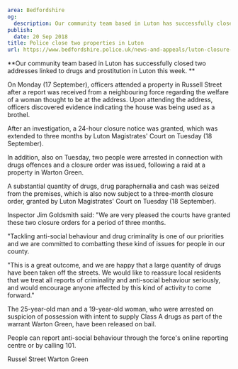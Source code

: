 ```yaml
area: Bedfordshire
og:
  description: Our community team based in Luton has successfully closed two addresses linked to drugs and prostitution in Luton this week.
publish:
  date: 20 Sep 2018
title: Police close two properties in Luton
url: https://www.bedfordshire.police.uk/news-and-appeals/luton-closure-orders-september18
```

**Our community team based in Luton has successfully closed two addresses linked to drugs and prostitution in Luton this week. **

On Monday (17 September), officers attended a property in Russell Street after a report was received from a neighbouring force regarding the welfare of a woman thought to be at the address. Upon attending the address, officers discovered evidence indicating the house was being used as a brothel.

After an investigation, a 24-hour closure notice was granted, which was extended to three months by Luton Magistrates' Court on Tuesday (18 September).

In addition, also on Tuesday, two people were arrested in connection with drugs offences and a closure order was issued, following a raid at a property in Warton Green.

A substantial quantity of drugs, drug paraphernalia and cash was seized from the premises, which is also now subject to a three-month closure order, granted by Luton Magistrates' Court on Tuesday (18 September).

Inspector Jim Goldsmith said: "We are very pleased the courts have granted these two closure orders for a period of three months.

"Tackling anti-social behaviour and drug criminality is one of our priorities and we are committed to combatting these kind of issues for people in our county.

"This is a great outcome, and we are happy that a large quantity of drugs have been taken off the streets. We would like to reassure local residents that we treat all reports of criminality and anti-social behaviour seriously, and would encourage anyone affected by this kind of activity to come forward."

The 25-year-old man and a 19-year-old woman, who were arrested on suspicion of possession with intent to supply Class A drugs as part of the warrant Warton Green, have been released on bail.

People can report anti-social behaviour through the force's online reporting centre or by calling 101.

Russel Street Warton Green
